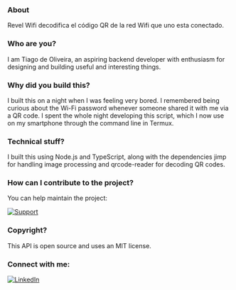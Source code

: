 
### About
Revel Wifi decodifica el código QR de la red Wifi que uno esta conectado.

### Who are you?
I am Tiago de Oliveira, an aspiring backend developer with enthusiasm for designing and building useful and interesting things.

### Why did you build this?
I built this on a night when I was feeling very bored. I remembered being curious about the Wi-Fi password whenever someone shared it with me via a QR code. I spent the whole night developing this script, which I now use on my smartphone through the command line in Termux.

### Technical stuff?
I built this using Node.js and TypeScript, along with the dependencies jimp for handling image processing and qrcode-reader for decoding QR codes.

### How can I contribute to the project?
You can help maintain the project:

[![Support](https://img.shields.io/badge/Support-Donate-ff69b4?style=for-the-badge)](https://buymeacoffee.com/tiago1820)

### Copyright?
This API is open source and uses an MIT license.

### Connect with me:
[![LinkedIn](https://img.shields.io/badge/LinkedIn-0077B5?style=for-the-badge&logo=linkedin&logoColor=white)](https://www.linkedin.com/in/tiago1820/)